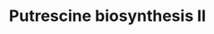 ---
annotations:
- type: Pathway Ontology
  value: putrescine metabolic pathway
authors:
- Anwesha
- Lindarieswijk
- Eweitz
description: This event has been computationally inferred from an event that has been
  demonstrated in another species.<p>The inference is based on Ensembl Compara orthology
  projection. Briefly, reactions for which all involved PhysicalEntities (in input,
  output and catalyst) have a mapped ortholog or paralog are inferred to the other
  species. High-level events are also inferred for these events to allow for easier
  navigation.<p>Details of projection methods and parameters may be found <a href="/projection.html">here.</a><p>  Source:[http://plantreactome.gramene.org/
  Plant Reactome].
last-edited: 2021-05-25
organisms:
- Zea mays
redirect_from:
- /index.php/Pathway:WP2974
- /instance/WP2974
schema-jsonld:
- '@context': https://schema.org/
  '@id': https://wikipathways.github.io/pathways/WP2974.html
  '@type': Dataset
  creator:
    '@type': Organization
    name: WikiPathways
  description: This event has been computationally inferred from an event that has
    been demonstrated in another species.<p>The inference is based on Ensembl Compara
    orthology projection. Briefly, reactions for which all involved PhysicalEntities
    (in input, output and catalyst) have a mapped ortholog or paralog are inferred
    to the other species. High-level events are also inferred for these events to
    allow for easier navigation.<p>Details of projection methods and parameters may
    be found <a href="/projection.html">here.</a><p>  Source:[http://plantreactome.gramene.org/
    Plant Reactome].
  keywords:
  - GRMZM2G064159
  - Putrescine
  - GRMZM2G073950
  - L-Arg
  - NH3
  - AGM
  - decarboxylase
  - arginine
  - CO2
  - N-Carbamoylputrescine
  - H2O
  license: CC0
  name: Putrescine biosynthesis II
seo: CreativeWork
title: Putrescine biosynthesis II
wpid: WP2974
---
